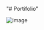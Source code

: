 "# Portifolio" 


![image](https://user-images.githubusercontent.com/89708002/194467319-df63f7a1-52d3-4600-ad1b-98b5ba3e7d8f.png)
